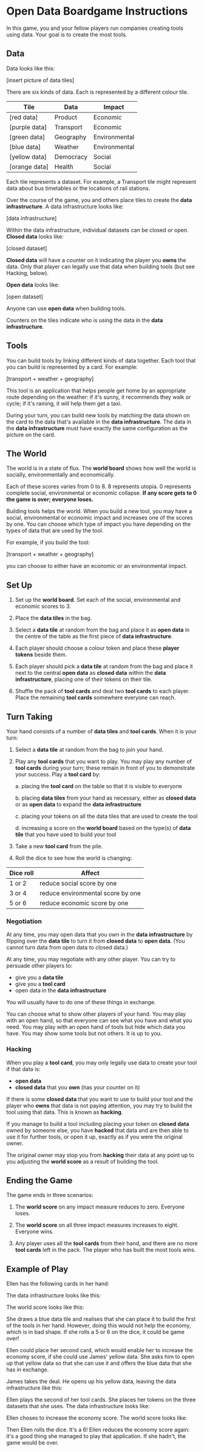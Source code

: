 # Open Data Boardgame Instructions

In this game, you and your fellow players run companies creating tools using data. Your goal is to create the most tools.

## Data

Data looks like this:

[insert picture of data tiles]

There are six kinds of data. Each is represented by a different colour tile.

Tile | Data | Impact
--|-----|------
[red data] | Product | Economic
[purple data] | Transport | Economic
[green data] | Geography | Environmental
[blue data] | Weather | Environmental
[yellow data] | Democracy | Social
[orange data] | Health | Social

Each tile represents a dataset. For example, a Transport tile might represent data about bus timetables or the locations of rail stations.

Over the course of the game, you and others place tiles to create the **data infrastructure**. A data infrastructure looks like:

[data infrastructure]

Within the data infrastructure, individual datasets can be closed or open. **Closed data** looks like:

[closed dataset]

**Closed data** will have a counter on it indicating the player you **owns** the data. Only that player can legally use that data when building tools (but see Hacking, below).

**Open data** looks like:

[open dataset]

Anyone can use **open data** when building tools.

Counters on the tiles indicate who is using the data in the **data infrastructure**.

## Tools

You can build tools by linking different kinds of data together. Each tool that you can build is represented by a card. For example:

[transport + weather + geography]

This tool is an application that helps people get home by an appropriate route depending on the weather: if it's sunny, it recommends they walk or cycle; if it's raining, it will help them get a taxi.

During your turn, you can build new tools by matching the data shown on the card to the data that's available in the **data infrastructure**. The data in the **data infrastructure** must have exactly the same configuration as the picture on the card.

## The World

The world is in a state of flux. The **world board** shows how well the world is socially, environmentally and economically. 

Each of these scores varies from 0 to 8. 8 represents utopia. 0 represents complete social, environmental or economic collapse. **If any score gets to 0 the game is over; everyone loses.**

Building tools helps the world. When you build a new tool, you may have a social, environmental or economic impact and increases one of the scores by one. You can choose which type of impact you have depending on the types of data that are used by the tool.

For example, if you build the tool:

[transport + weather + geography]

you can choose to either have an economic or an environmental impact.

## Set Up

1. Set up the **world board**. Set each of the social, environmental and economic scores to 3.

2. Place the **data tiles** in the bag.

3. Select a **data tile** at random from the bag and place it as **open data** in the centre of the table as the first piece of **data infrastructure**.

4. Each player should choose a colour token and place these **player tokens** beside them.

5. Each player should pick a **data tile** at random from the bag and place it next to the central **open data** as **closed data** within the **data infrastructure**, placing one of their tokens on their tile.

6. Shuffle the pack of **tool cards** and deal two **tool cards** to each player. Place the remaining **tool cards** somewhere everyone can reach.

## Turn Taking

Your hand consists of a number of **data tiles** and **tool cards**. When it is your turn:

1. Select a **data tile** at random from the bag to join your hand.

2. Play any **tool cards** that you want to play. You may play any number of **tool cards** during your turn; these remain in front of you to demonstrate your success. Play a **tool card** by:

   a. placing the **tool card** on the table so that it is visible to everyone
   
   b. placing **data tiles** from your hand as necessary, either as **closed data** or as **open data** to expand the **data infrastructure**
   
   c. placing your tokens on all the data tiles that are used to create the tool
   
   d. increasing a score on the **world board** based on the type(s) of **data tile** that you have used to build your tool
   
3. Take a new **tool card** from the pile.

4. Roll the dice to see how the world is changing:

Dice roll | Affect
-|-
1 or 2|reduce social score by one
3 or 4|reduce environmental score by one
5 or 6|reduce economic score by one

### Negotiation

At any time, you may open data that you own in the **data infrastructure** by flipping over the **data tile** to turn it from **closed data** to **open data**. (You cannot turn data from open data to closed data.)

At any time, you may negotiate with any other player. You can try to persuade other players to:

  * give you a **data tile**
  * give you a **tool card**
  * open data in the **data infrastructure**
  
You will usually have to do one of these things in exchange.

You can choose what to show other players of your hand. You may play with an open hand, so that everyone can see what you have and what you need. You may play with an open hand of tools but hide which data you have. You may show some tools but not others. It is up to you.

### Hacking

When you play a **tool card**, you may only legally use data to create your tool if that data is:

  * **open data**
  * **closed data** that you **own** (has your counter on it)

If there is some **closed data** that you want to use to build your tool and the player who **owns** that data is not paying attention, you may try to build the tool using that data. This is known as **hacking**.

If you manage to build a tool including placing your token on **closed data** owned by someone else, you have **hacked** that data and are then able to use it for further tools, or open it up, exactly as if you were the original owner.

The original owner may stop you from **hacking** their data at any point up to you adjusting the **world score** as a result of building the tool.

## Ending the Game

The game ends in three scenarios:

1. The **world score** on any impact measure reduces to zero. Everyone loses.

2. The **world score** on all three impact measures increases to eight. Everyone wins.

3. Any player uses all the **tool cards** from their hand, and there are no more **tool cards** left in the pack. The player who has built the most tools wins.

## Example of Play

Ellen has the following cards in her hand:

The data infrastructure looks like this:

The world score looks like this:

She draws a blue data tile and realises that she can place it to build the first of the tools in her hand. However, doing this would not help the economy, which is in bad shape. If she rolls a 5 or 6 on the dice, it could be game over!

Ellen could place her second card, which would enable her to increase the economy score, if she could use James' yellow data. She asks him to open up that yellow data so that she can use it and offers the blue data that she has in exchange.

James takes the deal. He opens up his yellow data, leaving the data infrastructure like this:

Ellen plays the second of her tool cards. She places her tokens on the three datasets that she uses. The data infrastructure looks like:

Ellen choses to increase the economy score. The world score looks like:

Then Ellen rolls the dice. It's a 6! Ellen reduces the economy score again: it's a good thing she managed to play that application. If she hadn't, the game would be over.
